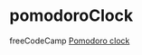 # pomodoroClock
freeCodeCamp [Pomodoro clock](https://www.freecodecamp.org/challenges/build-a-pomodoro-clock)
